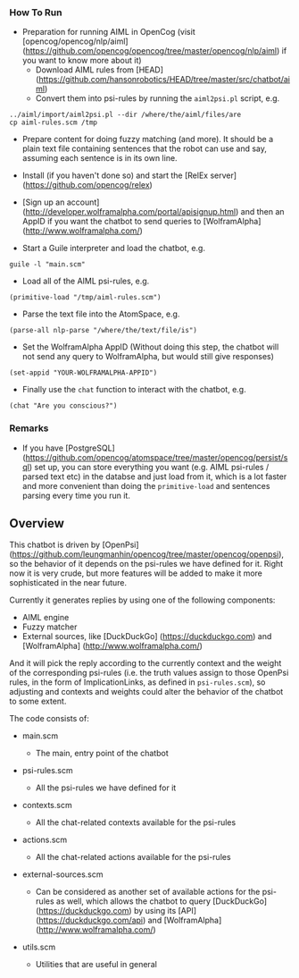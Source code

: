 ### How To Run
- Preparation for running AIML in OpenCog (visit [opencog/opencog/nlp/aiml] (https://github.com/opencog/opencog/tree/master/opencog/nlp/aiml) if you want to know more about it)
  - Download AIML rules from [HEAD] (https://github.com/hansonrobotics/HEAD/tree/master/src/chatbot/aiml)
  - Convert them into psi-rules by running the `aiml2psi.pl` script, e.g.
```
../aiml/import/aiml2psi.pl --dir /where/the/aiml/files/are
cp aiml-rules.scm /tmp
```

- Prepare content for doing fuzzy matching (and more). It should be a plain text file containing sentences that the robot can use and say, assuming each sentence is in its own line.

- Install (if you haven't done so) and start the [RelEx server] (https://github.com/opencog/relex)

- [Sign up an account] (http://developer.wolframalpha.com/portal/apisignup.html) and then an AppID if you want the chatbot to send queries to [WolframAlpha] (http://www.wolframalpha.com/)

- Start a Guile interpreter and load the chatbot, e.g.
```
guile -l "main.scm"
```

- Load all of the AIML psi-rules, e.g.
```
(primitive-load "/tmp/aiml-rules.scm")
```

- Parse the text file into the AtomSpace, e.g.
```
(parse-all nlp-parse "/where/the/text/file/is")
```

- Set the WolframAlpha AppID (Without doing this step, the chatbot will not send any query to WolframAlpha, but would still give responses)
```
(set-appid "YOUR-WOLFRAMALPHA-APPID")
```

- Finally use the `chat` function to interact with the chatbot, e.g.
```
(chat "Are you conscious?")
```

### Remarks
- If you have [PostgreSQL] (https://github.com/opencog/atomspace/tree/master/opencog/persist/sql) set up, you can store everything you want (e.g. AIML psi-rules / parsed text etc) in the databse and just load from it, which is a lot faster and more convenient than doing the `primitive-load` and sentences parsing every time you run it.

## Overview
This chatbot is driven by [OpenPsi] (https://github.com/leungmanhin/opencog/tree/master/opencog/openpsi), so the behavior of it depends on the psi-rules we have defined for it. Right now it is very crude, but more features will be added to make it more sophisticated in the near future.

Currently it generates replies by using one of the following components:
- AIML engine
- Fuzzy matcher
- External sources, like [DuckDuckGo] (https://duckduckgo.com) and [WolframAlpha] (http://www.wolframalpha.com/)

And it will pick the reply according to the currently context and the weight of the corresponding psi-rules (i.e. the truth values assign to those OpenPsi rules, in the form of ImplicationLinks, as defined in `psi-rules.scm`), so adjusting and contexts and weights could alter the behavior of the chatbot to some extent.

The code consists of:
- main.scm
  - The main, entry point of the chatbot

- psi-rules.scm
  - All the psi-rules we have defined for it

- contexts.scm
  - All the chat-related contexts available for the psi-rules

- actions.scm
  - All the chat-related actions available for the psi-rules

- external-sources.scm
  - Can be considered as another set of available actions for the psi-rules as well, which allows the chatbot to query [DuckDuckGo] (https://duckduckgo.com) by using its [API] (https://duckduckgo.com/api) and [WolframAlpha] (http://www.wolframalpha.com/)

- utils.scm
  - Utilities that are useful in general
